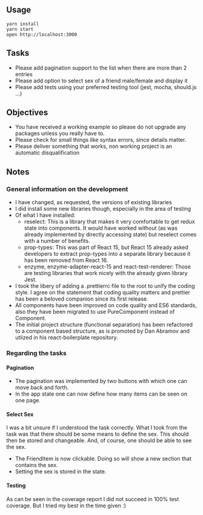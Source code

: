 ## Usage

```
yarn install
yarn start
open http://localhost:3000
```

## Tasks

- Please add pagination support to the list when there are more than 2 entries
- Please add option to select sex of a friend male/female and display it
- Please add tests using your preferred testing tool (jest, mocha, should.js ...)

## Objectives

- You have received a working example so please do not upgrade any packages unless you really have to.
- Please check for small things like syntax errors, since details matter.
- Please deliver something that works, non working project is an automatic disqualification

## Notes

### General information on the development

- I have changed, as requested, the versions of existing libraries
- I did install some new libraries though, especially in the area of testing
- Of what I have installed:
  - reselect: This is a library that makes it very comfortable to get redux state into components. It would have worked without (as was already implemented by directly accessing state) but reselect comes with a number of benefits.
  - prop-types: This was part of React 15, but React 15 already asked developers to extract prop-types into a separate library because it has been removed from React 16.
  - enzyme, enzyme-adapter-react-15 and react-test-renderer: Those are testing libraries that work nicely with the already given library Jest.
- I took the libery of adding a .prettierrc file to the root to unify the coding style. I agree on the statement that coding quality matters and prettier has been a beloved companion since its first release.
- All components have been improved on code quality and ES6 standards, also they have been migrated to use PureComponent instead of Component.
- The initial project structure (functional separation) has been refactored to a component based structure, as is promoted by Dan Abramov and utlized in his react-boilerplate repository.

### Regarding the tasks

#### Pagination

- The pagination was implemented by two buttons with which one can move back and forth.
- In the app state one can now define how many items can be seen on one page.

#### Select Sex

I was a bit unsure if I understood the task correctly. What I took from the task was that there should be some means to define the sex. This should then be stored and changeable. And, of course, one should be able to see the sex.

- The FriendItem is now clickable. Doing so will show a new section that contains the sex.
- Setting the sex is stored in the state.

#### Testing

As can be seen in the coverage report I did not succeed in 100% test coverage. But I tried my best in the time given :)

